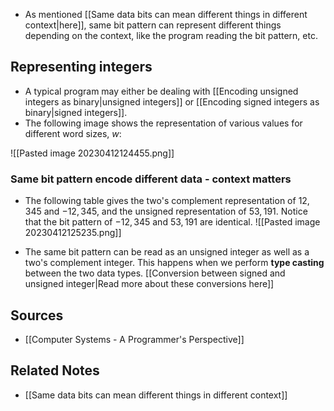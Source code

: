 - As mentioned [[Same data bits can mean different things in different context|here]], same bit pattern can represent different things depending on the context, like the program reading the bit pattern, etc.

## Representing integers
- A typical program may either be dealing with [[Encoding unsigned integers as binary|unsigned integers]] or [[Encoding signed integers as binary|signed integers]].
- The following image shows the representation of various values for different word sizes, $w$:

![[Pasted image 20230412124455.png]]

### Same bit pattern encode different data - context matters
- The following table gives the two's complement representation of $12,345$ and $-12,345$, and the unsigned representation of $53,191$. Notice that the bit pattern of $-12,345$ and $53,191$ are identical.
![[Pasted image 20230412125235.png]]

- The same bit pattern can be read as an unsigned integer as well as a two's complement integer. This happens when we perform **type casting** between the two data types. [[Conversion between signed and unsigned integer|Read more about these conversions here]]

## Sources
- [[Computer Systems - A Programmer's Perspective]]

## Related Notes
- [[Same data bits can mean different things in different context]]